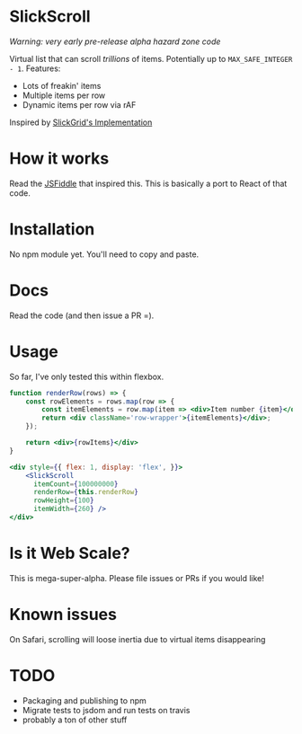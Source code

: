 # SlickScroll

_Warning: very early pre-release alpha hazard zone code_

Virtual list that can scroll *trillions* of items. Potentially up to `MAX_SAFE_INTEGER - 1`. Features:

* Lots of freakin' items
* Multiple items per row
* Dynamic items per row via rAF

Inspired by [SlickGrid's Implementation](https://github.com/mleibman/SlickGrid/issues/22) 

# How it works

Read the [JSFiddle](http://jsfiddle.net/SDa2B/4/) that inspired this. This is basically a port to React of that code.

# Installation

No npm module yet. You'll need to copy and paste.

# Docs

Read the code (and then issue a PR =).

# Usage

So far, I've only tested this within flexbox.

```jsx
function renderRow(rows) => {
    const rowElements = rows.map(row => {
        const itemElements = row.map(item => <div>Item number {item}</div>)
        return <div className='row-wrapper'>{itemElements}</div>;
    });

    return <div>{rowItems}</div>
}

<div style={{ flex: 1, display: 'flex', }}>
    <SlickScroll
      itemCount={100000000}
      renderRow={this.renderRow}
      rowHeight={100}
      itemWidth={260} />
</div>
```

# Is it Web Scale?

This is mega-super-alpha. Please file issues or PRs if you would like!

# Known issues

On Safari, scrolling will loose inertia due to virtual items disappearing

# TODO

- Packaging and publishing to npm
- Migrate tests to jsdom and run tests on travis
- probably a ton of other stuff
